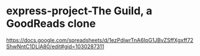 # express-project-The Guild, a GoodReads clone

https://docs.google.com/spreadsheets/d/1ezPdiwrTnA6IpG1JBvZSffXgxff72ShwNntC1DLlA80/edit#gid=1030287311
